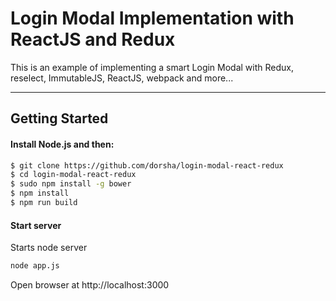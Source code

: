 # Login Modal Implementation with ReactJS and Redux

This is an example of implementing a smart Login Modal with Redux, reselect, ImmutableJS, ReactJS, webpack and more...

***

## Getting Started
#### Install Node.js and then:

```sh
$ git clone https://github.com/dorsha/login-modal-react-redux
$ cd login-modal-react-redux
$ sudo npm install -g bower
$ npm install
$ npm run build
```

#### Start server

Starts node server

```sh
node app.js
```

Open browser at http://localhost:3000

